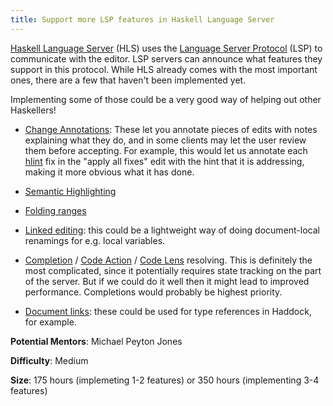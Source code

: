 ```yaml
---
title: Support more LSP features in Haskell Language Server
---
```


[Haskell Language Server][hls] (HLS) uses the [Language Server Protocol][lsp]
(LSP) to communicate with the editor.  LSP servers can announce what features
they support in this protocol.  While HLS already comes with the most important
ones, there are a few that haven't been implemented yet.

Implementing some of those could be a very good way of helping out other
Haskellers!

 -  [Change Annotations](https://microsoft.github.io/language-server-protocol/specifications/lsp/3.17/specification/#changeAnnotation):
    These let you annotate pieces of edits with notes explaining what they do,
    and in some clients may let the user review them before accepting. For
    example, this would let us annotate each
    [hlint](https://github.com/ndmitchell/hlint) fix in the "apply all fixes"
    edit with the hint that it is addressing, making it more obvious what it has
    done.

 -  [Semantic Highlighting](https://code.visualstudio.com/api/language-extensions/semantic-highlight-guide)

 -  [Folding ranges](https://microsoft.github.io/language-server-protocol/specifications/lsp/3.17/specification/#textDocument_foldingRange)

 -  [Linked editing](https://microsoft.github.io/language-server-protocol/specifications/lsp/3.17/specification/#textDocument_linkedEditingRange):
    this could be a lightweight way of doing document-local renamings for e.g.
    local variables.

 -  [Completion](https://microsoft.github.io/language-server-protocol/specifications/lsp/3.17/specification/#completionItem_resolve) /
    [Code Action](https://microsoft.github.io/language-server-protocol/specifications/lsp/3.17/specification/#textDocument_codeAction) /
    [Code Lens](https://microsoft.github.io/language-server-protocol/specifications/lsp/3.17/specification/#textDocument_codeLens)
    resolving.  This is definitely the most complicated, since it potentially
    requires state tracking on the part of the server. But if we could do it
    well then it might lead to improved performance.  Completions would probably
    be highest priority.

 -  [Document links](https://microsoft.github.io/language-server-protocol/specifications/lsp/3.17/specification/#textDocument_documentLink):
    these could be used for type references in Haddock, for example.

[hls]: https://haskell-language-server.readthedocs.io/en/latest/
[lsp]: https://microsoft.github.io/language-server-protocol/

**Potential Mentors**: Michael Peyton Jones

**Difficulty**: Medium

**Size**: 175 hours (implemeting 1-2 features) or 350 hours (implementing 3-4
features)

